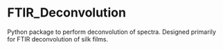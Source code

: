 # FTIR_Deconvolution
Python package to perform deconvolution of spectra. Designed primarily for FTIR deconvolution of silk films. 

